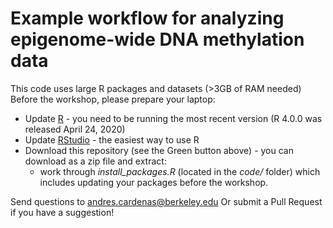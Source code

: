 # Example workflow for analyzing epigenome-wide DNA methylation data
This code uses large R packages and datasets (>3GB of RAM needed)  
Before the workshop, please prepare your laptop:
* Update [R](https://cran.r-project.org/) - you need to be running the most recent version (R 4.0.0 was released April 24, 2020)  
* Update [RStudio](https://www.rstudio.com) - the easiest way to use R
* Download this repository (see the Green button above) - you can download as a zip file and extract:
  + work through _install_packages.R_  (located in the _code/_ folder) which includes updating your packages
before the workshop.  

Send questions to andres.cardenas@berkeley.edu
Or submit a Pull Request if you have a suggestion!
